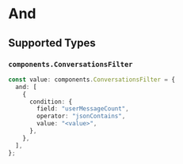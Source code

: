 # And


## Supported Types

### `components.ConversationsFilter`

```typescript
const value: components.ConversationsFilter = {
  and: [
    {
      condition: {
        field: "userMessageCount",
        operator: "jsonContains",
        value: "<value>",
      },
    },
  ],
};
```

